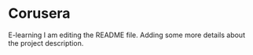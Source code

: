# Corusera
E-learning
I am editing the README file. Adding some more details about the project description.


